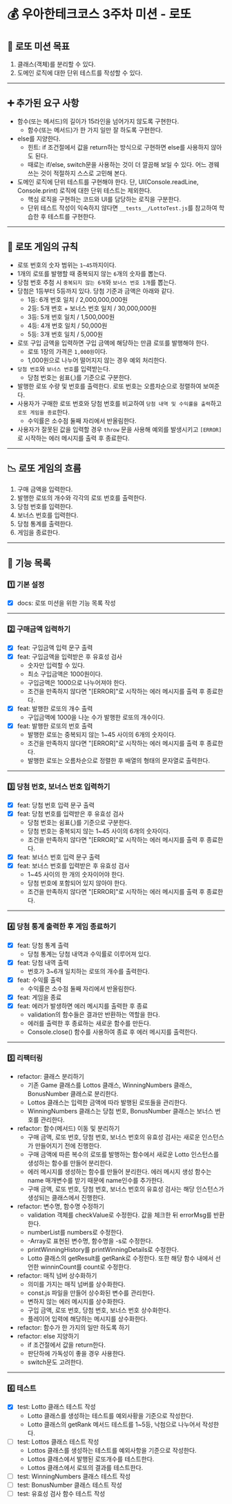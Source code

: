 # 💰 우아한테크코스 3주차 미션 - 로또

## 🚀 로또 미션 목표

1. 클래스(객체)를 분리할 수 있다.
2. 도메인 로직에 대한 단위 테스트를 작성할 수 있다.

---

## ➕ 추가된 요구 사항

- 함수(또는 메서드)의 길이가 15라인을 넘어가지 않도록 구현한다.
  - 함수(또는 메서드)가 한 가지 일만 잘 하도록 구현한다.
- else를 지양한다.
  - 힌트: if 조건절에서 값을 return하는 방식으로 구현하면 else를 사용하지 않아도 된다.
  - 때로는 if/else, switch문을 사용하는 것이 더 깔끔해 보일 수 있다. 어느 경웨 쓰는 것이 적절하지 스스로 고민해 본다.
- 도메인 로직에 단위 테스트를 구현해야 한다. 단, UI(Console.readLine, Console.print) 로직에 대한 단위 테스트는 제외한다.
  - 핵심 로직을 구현하는 코드와 UI를 담당하는 로직을 구분한다.
  - 단위 테스트 작성이 익숙하지 않다면 `__tests__/LottoTest.js`를 참고하여 학습한 후 테스트를 구현한다.

---

## 🤙 로또 게임의 규칙

- 로또 번호의 숫자 범위는 `1~45`까지이다.
- 1개의 로또를 발행할 때 중복되지 않는 `6`개의 숫자를 뽑는다.
- 당첨 번호 추첨 시 `중복되지 않는 6개`와 `보너스 번호 1개`를 뽑는다.
- 당첨은 1등부터 5등까지 있다. 당첨 기준과 금액은 아래와 같다.
  - 1등: 6개 번호 일치 / 2,000,000,000원
  - 2등: 5개 번호 + 보너스 번호 일치 / 30,000,000원
  - 3등: 5개 번호 일치 / 1,500,000원
  - 4등: 4개 번호 일치 / 50,000원
  - 5등: 3개 번호 일치 / 5,000원
- 로또 구입 금액을 입력하면 구입 금액에 해당하는 만큼 로또를 발행해야 한다.
  - 로또 1장의 가격은 `1,000원`이다.
  - 1,000원으로 나누어 떨어지지 않는 경우 예외 처리한다.
- `당첨 번호`와 `보너스 번호`를 입력받는다.
  - 당첨 번호는 쉼표(,)를 기준으로 구분한다.
- 발행한 로또 수량 및 번호를 출력한다. 로또 번호는 오름차순으로 정렬하여 보여준다.
- 사용자가 구매한 로또 번호와 당첨 번호를 비교하여 `당첨 내역 및 수익률을 출력`하고 `로또 게임을 종료`한다.
  - 수익률은 소수점 둘째 자리에서 반올림한다.
- 사용자가 잘못된 값을 입력할 경우 `throw` 문을 사용해 예외를 발생시키고 `[ERROR]`로 시작하는 에러 메시지를 출력 후 종료한다.

---

## 📉 로또 게임의 흐름

1. 구매 금액을 입력한다.
2. 발행한 로또의 개수와 각각의 로또 번호를 출력한다.
3. 당첨 번호를 입력한다.
4. 보너스 번호를 입력한다.
5. 당첨 통계를 출력한다.
6. 게임을 종료한다.

---

## 📃 기능 목록

### 1️⃣ 기본 설정

- [x] docs: 로또 미션을 위한 기능 목록 작성

---

### 2️⃣ 구매금액 입력하기

- [x] feat: 구입금액 입력 문구 출력
- [x] feat: 구입금액을 입력받은 후 유효성 검사
  - 숫자만 입력할 수 있다.
  - 최소 구입금액은 1000원이다.
  - 구입금액은 1000으로 나누어져야 한다.
  - 조건을 만족하지 않다면 "[ERROR]"로 시작하는 에러 메시지를 출력 후 종료한다.
- [x] feat: 발행한 로또의 개수 출력
  - 구입금액에 1000을 나눈 수가 발행한 로또의 개수이다.
- [x] feat: 발행한 로또의 번호 출력
  - 발행한 로또는 중복되지 않는 1~45 사이의 6개의 숫자이다.
  - 조건을 만족하지 않다면 "[ERROR]"로 시작하는 에러 메시지를 출력 후 종료한다.
  - 발행한 로또는 오름차순으로 정렬한 후 배열의 형태의 문자열로 출력한다.

---

### 3️⃣ 당첨 번호, 보너스 번호 입력하기

- [x] feat: 당첨 번호 입력 문구 출력
- [x] feat: 당첨 번호를 입력받은 후 유효성 검사
  - 당첨 번호는 쉼표(,)를 기준으로 구분한다.
  - 당첨 번호는 중복되지 않는 1~45 사이의 6개의 숫자이다.
  - 조건을 만족하지 않다면 "[ERROR]"로 시작하는 에러 메시지를 출력 후 종료한다.
- [x] feat: 보너스 번호 입력 문구 출력
- [x] feat: 보너스 번호를 입력받은 후 유효성 검사
  - 1~45 사이의 한 개의 숫자이어야 한다.
  - 당첨 번호에 포함되어 있지 않아야 한다.
  - 조건을 만족하지 않다면 "[ERROR]"로 시작하는 에러 메시지를 출력 후 종료한다.

---

### 4️⃣ 당첨 통계 출력한 후 게임 종료하기

- [x] feat: 당첨 통계 출력
  - 당첨 통계는 당첨 내역과 수익률로 이루어져 있다.
- [x] feat: 당첨 내역 출력
  - 번호가 3~6개 일치하는 로또의 개수를 출력한다.
- [x] feat: 수익률 출력
  - 수익률은 소수점 둘째 자리에서 반올림한다.
- [x] feat: 게임을 종료
- [x] feat: 에러가 발생하면 에러 메시지를 출력한 후 종료
  - validation의 함수들은 결과만 반환하는 역할을 한다.
  - 에러를 출력한 후 종료하는 새로운 함수를 만든다.
  - Console.close() 함수를 사용하여 종료 후 에러 메시지를 출력한다.

---

### 5️⃣ 리팩터링

- refactor: 클래스 분리하기
  - 기존 Game 클래스를 Lottos 클래스, WinningNumbers 클래스, BonusNumber 클래스로 분리한다.
  - Lottos 클래스는 입력한 금액에 따라 발행된 로또들을 관리한다.
  - WinningNumbers 클래스는 당첨 번호, BonusNumber 클래스는 보너스 번호를 관리한다.
- refactor: 함수(메서드) 이동 및 분리하기
  - 구매 금액, 로또 번호, 당첨 번호, 보너스 번호의 유효성 검사는 새로운 인스턴스가 만들어지기 전에 진행한다.
  - 구매 금액에 따른 복수의 로또를 발행하는 함수에서 새로운 Lotto 인스턴스를 생성하는 함수를 만들어 분리한다.
  - 에러 메시지를 생성하는 함수를 만들어 분리한다. 에러 메시지 생성 함수는 name 매개변수를 받기 때문에 name인수를 추가한다.
  - 구매 금액, 로또 번호, 당첨 번호, 보너스 번호의 유효성 검사는 해당 인스턴스가 생성되는 클래스에서 진행한다.
- refactor: 변수명, 함수명 수정하기
  - validation 객체를 checkValue로 수정한다. 값을 체크한 뒤 errorMsg를 반환한다.
  - numberList를 numbers로 수정한다.
  - -Array로 표현된 변수명, 함수명을 -s로 수정한다.
  - printWinningHistory를 printWinningDetails로 수정한다.
  - Lotto 클래스의 getResult를 getRank로 수정한다. 또한 해당 함수 내에서 선언한 winninCount를 count로 수정한다.
- refactor: 매직 넘버 상수화하기
  - 의미를 가지는 매직 넘버를 상수화한다.
  - const.js 파일을 만들어 상수화된 변수를 관리한다.
  - 변하지 않는 에러 메시지를 상수화한다.
  - 구입 금액, 로또 번호, 당첨 번호, 보너스 번호 상수화한다.
  - 플레이어 입력에 해당하는 메시지를 상수화한다.
- refactor: 함수가 한 가지의 일만 하도록 하기
- refactor: else 지양하기
  - if 조건절에서 값을 return한다.
  - 판단하에 가독성이 좋을 경우 사용한다.
  - switch문도 고려한다.

---

### 6️⃣ 테스트

- [x] test: Lotto 클래스 테스트 작성
  - Lotto 클래스를 생성하는 테스트를 예외사황을 기준으로 작성한다.
  - Lotto 클래스의 getRank 메서드 테스트를 1~5등, 낙첨으로 나누어서 작성한다.
- [ ] test: Lottos 클래스 테스트 작성
  - Lottos 클래스를 생성하는 테스트를 예외사항을 기준으로 작성한다.
  - Lottos 클래스에서 발행된 로또개수를 테스트한다.
  - Lottos 클래스에서 로또의 결과를 테스트한다.
- [ ] test: WinningNumbers 클래스 테스트 작성
- [ ] test: BonusNumber 클래스 테스트 작성
- [ ] test: 유효성 검사 함수 테스트 작성
